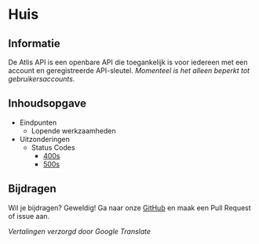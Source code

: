 # Huis

## Informatie
De Atlis API is een openbare API die toegankelijk is voor iedereen met een account en geregistreerde API-sleutel. *Momenteel is het alleen beperkt tot gebruikersaccounts.*

## Inhoudsopgave

* Eindpunten
    * Lopende werkzaamheden
* Uitzonderingen
    * Status Codes
        * [400s](Exceptions/StatusCodes/FourHundreds)
        * [500s](Exceptions/StatusCodes/FiveHundreds)

## Bijdragen
Wil je bijdragen? Geweldig! Ga naar onze [GitHub](https://github.com/atlis-cc/api-documentation) en maak een Pull Request of issue aan.

*Vertalingen verzorgd door Google Translate*